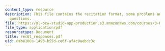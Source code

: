 ```yaml
---
content_type: resource
description: This file contains the recitation format, some problems and miscellaneous
  questions.
file: https://ol-ocw-studio-app-production.s3.amazonaws.com/courses/3-012-fundamentals-of-materials-science-fall-2005/0ab8108a1493b55dce6faf4c9aebdc3c_rec6t_responses.pdf
file_type: application/pdf
resourcetype: Document
title: rec6t_responses.pdf
uid: 0ab8108a-1493-b55d-ce6f-af4c9aebdc3c
---
```

